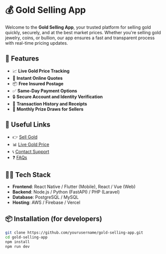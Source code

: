 # 💰 Gold Selling App

Welcome to the **Gold Selling App**, your trusted platform for selling gold quickly, securely, and at the best market prices. Whether you're selling gold jewelry, coins, or bullion, our app ensures a fast and transparent process with real-time pricing updates.

## 🚀 Features

- 📈 **Live Gold Price Tracking**
- 🛒 **Instant Online Quotes**
- 📦 **Free Insured Postage**
- ✅ **Same-Day Payment Options**
- 🔒 **Secure Account and Identity Verification**
- 📜 **Transaction History and Receipts**
- 🎁 **Monthly Prize Draws for Sellers**

## 🔗 Useful Links

- 👉 [Sell Gold](https://moonstonegold.co.uk/sell-gold-for-cash/)
- 📊 [Live Gold Price](https://moonstonegold.co.uk/live-uk-gold-price-gbp/)
- 📞 [Contact Support](https://moonstonegold.co.uk/contact-us/)
- ❓ [FAQs](https://moonstonegold.co.uk/gold-selling-faq/)

## 🧑‍💻 Tech Stack

- **Frontend**: React Native / Flutter (Mobile), React / Vue (Web)
- **Backend**: Node.js / Python (FastAPI) / PHP (Laravel)
- **Database**: PostgreSQL / MySQL
- **Hosting**: AWS / Firebase / Vercel

## 📦 Installation (for developers)

```bash
git clone https://github.com/yourusername/gold-selling-app.git
cd gold-selling-app
npm install
npm run dev
